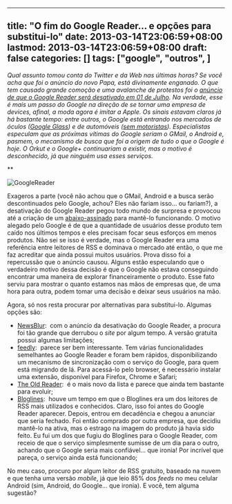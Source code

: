 
---
title: "O fim do Google Reader… e opções para substitui-lo"
date: 2013-03-14T23:06:59+08:00
lastmod: 2013-03-14T23:06:59+08:00
draft: false
categories: []
tags: ["google", "outros", ]
---


*Qual assunto tomou conta do Twitter e da Web nas últimas horas? Se você acha que foi o anúncio do novo Papa, está divinamente enganado. O que tem causado grande comoção e uma avalanche de protestos foi o [anúncio de que o Google Reader será desativado em 01 de Julho](http://googlereader.blogspot.com.br/2013/03/powering-down-google-reader.html). Na verdade, esse é mais um passo do Google na direção de se tornar uma empresa de devices, afinal, a moda agora é imitar a Apple. Os sinais estavam claros já há bastante tempo: entre outros, o Google está entrando nos mercados de óculos ([Google Glass](http://www.google.com/glass/start/)) e de automóveis ([sem motoristas](http://en.wikipedia.org/wiki/Google_driverless_car)). Especialistas especulam que as próximas vítimas do Google seriam o GMail, o Android e, pasmem, o mecanismo de busca que foi a origem de tudo o que o Google é hoje. O Orkut e o Google+ continuariam a existir, mas o motivo é desconhecido, já que ninguém usa esses serviços.*

**

![GoogleReader](/img/GoogleReader.png "GoogleReader")

Exageros a parte (você não achou que o GMail, Android e a busca serão descontinuados pelo Google, achou? Eles não fariam isso… ou fariam?), a desativação do Google Reader pegou todo mundo de surpresa e provocou até a criação de um [abaixo-assinado](https://www.change.org/petitions/google-keep-google-reader-running) para mantê-lo funcionando. O motivo alegado pelo Google é de que a quantidade de usuários desse produto tem caído nos últimos tempos e eles precisam focar seus esforços em menos produtos. Não sei se isso é verdade, mas o Google Reader era uma referência entre leitores de RSS e dominava o mercado até então, o que me faz acreditar que ainda possui muitos usuários. Prova disso foi a repercussão que o anúncio causou. Alguns estão especulando que o verdadeiro motivo dessa decisão é que o Google não estava conseguindo encontrar uma maneira de explorar financeiramente o produto. Esse fato serviu para mostrar o quanto estamos nas mãos de empresas que, de uma hora para outra, podem tomar uma decisão e deixar seus usuários na mão.

Agora, só nos resta procurar por alternativas para substitui-lo. Algumas opções são:

*   [NewsBlur](http://www.newsblur.com/):  com o anúncio da desativação do Google Reader, a procura foi tão grande que derrubou o *site* por algum tempo. A versão gratuita possui algumas limitações;
*   [feedly](http://www.feedly.com/):  parece ser bem interessante. Tem várias funcionalidades semelhantes ao Google Reader e foram bem rápidos, disponibilizando um mecanismo de sincronização com o serviço do Google, para quem está migrando de lá. Para acessá-lo pelo browser, é necessário instalar uma extensão, disponível para Firefox, Chrome e Safari;
*   [The Old Reader](http://theoldreader.com/):  é o mais novo da lista e parece que ainda tem bastante para evoluir;
*   [Bloglines](http://www.bloglines.com/):  houve um tempo em que o Bloglines era um dos leitores de RSS mais utilizados e conhecidos. Claro, isso foi antes do Google Reader aparecer. Depois, entrou em decadência e chegou a anunciar que seria fechado. Foi então comprado por outra empresa, que decidiu mantê-lo na ativa, mas o estrago na imagem do produto já havia sido feito. Eu fui um dos que fugiu do Bloglines para o Google Reader, com receio de que o serviço simplesmente sumisse de um dia para o outro, achando que o Google seria mais confiável… que ironia! Por incrível que pareça, o serviço ainda está funcionando;  

No meu caso, procuro por algum leitor de RSS gratuito, baseado na nuvem e que tenha uma versão *mobile*, já que leio 85% dos *feeds* no meu celular Android (sim, Android, do Google… que ironia). E você, tem alguma sugestão?

